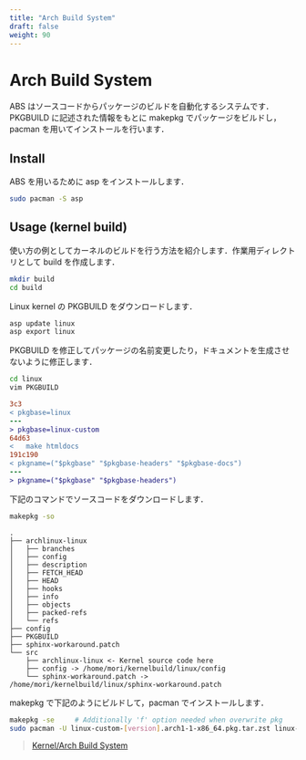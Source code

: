 ```yaml
---
title: "Arch Build System"
draft: false
weight: 90
---
```


# Arch Build System

ABS はソースコードからパッケージのビルドを自動化するシステムです．PKGBUILD に記述された情報をもとに makepkg でパッケージをビルドし，pacman を用いてインストールを行います．

## Install

ABS を用いるために asp をインストールします．

```sh
sudo pacman -S asp
```

## Usage (kernel build)

使い方の例としてカーネルのビルドを行う方法を紹介します．作業用ディレクトリとして build を作成します．

```sh
mkdir build
cd build
```

Linux kernel の PKGBUILD をダウンロードします．

```sh
asp update linux
asp export linux
```

PKGBUILD を修正してパッケージの名前変更したり，ドキュメントを生成させないように修正します．

```sh
cd linux
vim PKGBUILD
```

```diff
3c3
< pkgbase=linux
---
> pkgbase=linux-custom
64d63
<   make htmldocs
191c190
< pkgname=("$pkgbase" "$pkgbase-headers" "$pkgbase-docs")
---
> pkgname=("$pkgbase" "$pkgbase-headers")
```

下記のコマンドでソースコードをダウンロードします．

```sh
makepkg -so
```

```text
.
├── archlinux-linux
│   ├── branches
│   ├── config
│   ├── description
│   ├── FETCH_HEAD
│   ├── HEAD
│   ├── hooks
│   ├── info
│   ├── objects
│   ├── packed-refs
│   └── refs
├── config
├── PKGBUILD
├── sphinx-workaround.patch
└── src
    ├── archlinux-linux <- Kernel source code here
    ├── config -> /home/mori/kernelbuild/linux/config
    └── sphinx-workaround.patch -> /home/mori/kernelbuild/linux/sphinx-workaround.patch
```

makepkg で下記のようにビルドして，pacman でインストールします．

```sh
makepkg -se     # Additionally 'f' option needed when overwrite pkg
sudo pacman -U linux-custom-[version].arch1-1-x86_64.pkg.tar.zst linux-custom-headers-[version].arch1-1-x86_64.pkg.tar.zst
```

> [Kernel/Arch Build System](https://wiki.archlinux.org/index.php/Kernel/Arch_Build_System)
